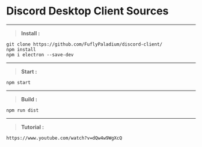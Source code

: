# Discord Desktop Client Sources

---

> **Install :**
```
git clone https://github.com/FuflyPaladium/discord-client/
npm install
npm i electron --save-dev
```

---

> **Start :** 
```
npm start
```

---

> **Build :**
```
npm run dist
```

---

> **Tutorial :** 
```
https://www.youtube.com/watch?v=dQw4w9WgXcQ
```
